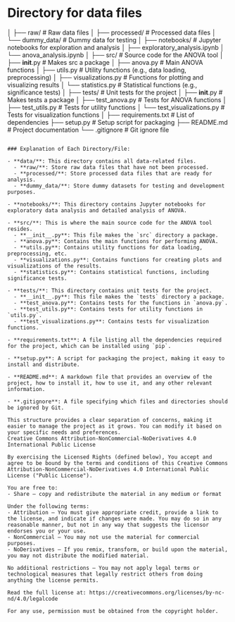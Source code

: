 # Directory for data files
│   ├── raw/                  # Raw data files
│   ├── processed/            # Processed data files
│   └── dummy_data/           # Dummy data for testing
│
├── notebooks/                # Jupyter notebooks for exploration and analysis
│   ├── exploratory_analysis.ipynb
│   └── anova_analysis.ipynb
│
├── src/                      # Source code for the ANOVA tool
│   ├── __init__.py           # Makes src a package
│   ├── anova.py              # Main ANOVA functions
│   ├── utils.py              # Utility functions (e.g., data loading, preprocessing)
│   ├── visualizations.py      # Functions for plotting and visualizing results
│   └── statistics.py          # Statistical functions (e.g., significance tests)
│
├── tests/                    # Unit tests for the project
│   ├── __init__.py           # Makes tests a package
│   ├── test_anova.py         # Tests for ANOVA functions
│   ├── test_utils.py         # Tests for utility functions
│   └── test_visualizations.py  # Tests for visualization functions
│
├── requirements.txt          # List of dependencies
├── setup.py                  # Setup script for packaging
├── README.md                 # Project documentation
└── .gitignore                # Git ignore file
```

### Explanation of Each Directory/File:

- **data/**: This directory contains all data-related files.
  - **raw/**: Store raw data files that have not been processed.
  - **processed/**: Store processed data files that are ready for analysis.
  - **dummy_data/**: Store dummy datasets for testing and development purposes.

- **notebooks/**: This directory contains Jupyter notebooks for exploratory data analysis and detailed analysis of ANOVA.

- **src/**: This is where the main source code for the ANOVA tool resides.
  - **__init__.py**: This file makes the `src` directory a package.
  - **anova.py**: Contains the main functions for performing ANOVA.
  - **utils.py**: Contains utility functions for data loading, preprocessing, etc.
  - **visualizations.py**: Contains functions for creating plots and visualizations of the results.
  - **statistics.py**: Contains statistical functions, including significance tests.

- **tests/**: This directory contains unit tests for the project.
  - **__init__.py**: This file makes the `tests` directory a package.
  - **test_anova.py**: Contains tests for the functions in `anova.py`.
  - **test_utils.py**: Contains tests for utility functions in `utils.py`.
  - **test_visualizations.py**: Contains tests for visualization functions.

- **requirements.txt**: A file listing all the dependencies required for the project, which can be installed using `pip`.

- **setup.py**: A script for packaging the project, making it easy to install and distribute.

- **README.md**: A markdown file that provides an overview of the project, how to install it, how to use it, and any other relevant information.

- **.gitignore**: A file specifying which files and directories should be ignored by Git.

This structure provides a clear separation of concerns, making it easier to manage the project as it grows. You can modify it based on your specific needs and preferences.
Creative Commons Attribution-NonCommercial-NoDerivatives 4.0 International Public License

By exercising the Licensed Rights (defined below), You accept and agree to be bound by the terms and conditions of this Creative Commons Attribution-NonCommercial-NoDerivatives 4.0 International Public License ("Public License").

You are free to:
- Share — copy and redistribute the material in any medium or format

Under the following terms:
- Attribution — You must give appropriate credit, provide a link to the license, and indicate if changes were made. You may do so in any reasonable manner, but not in any way that suggests the licensor endorses you or your use.
- NonCommercial — You may not use the material for commercial purposes.
- NoDerivatives — If you remix, transform, or build upon the material, you may not distribute the modified material.

No additional restrictions — You may not apply legal terms or technological measures that legally restrict others from doing anything the license permits.

Read the full license at: https://creativecommons.org/licenses/by-nc-nd/4.0/legalcode

For any use, permission must be obtained from the copyright holder.